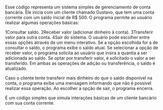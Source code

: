 Esse código representa um sistema simples de gerenciamento de conta bancária. Ele inicia com um cliente chamado Gustavo, que tem uma conta corrente com um saldo inicial de R$ 500. O programa permite ao usuário realizar algumas operações básicas:

1Consultar saldo.
2Receber valor (adicionar dinheiro à conta).
3Transferir valor para outra conta.
4Sair do sistema.
O usuário pode escolher entre essas opções através de um menu interativo. Se a opção escolhida for a de consultar o saldo, o programa exibe o saldo atual. Se selecionar a opção de receber valor, o programa solicita ao usuário que insira a quantia a ser adicionada ao saldo. Se optar por transferir valor, é solicitado o valor a ser transferido. Em ambas as operações de adição ou transferência, o saldo é atualizado.

Caso o cliente tente transferir mais dinheiro do que o saldo disponível na conta, o programa exibe uma mensagem informando que não é possível realizar essa operação. Ao escolher a opção de sair, o programa encerra.

É um código simples que simula interações básicas de um cliente bancário com sua conta corrente.
